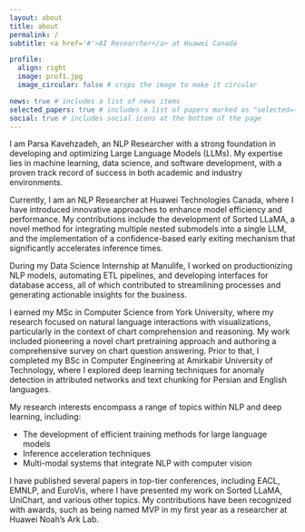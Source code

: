 ```yaml
---
layout: about
title: about
permalink: /
subtitle: <a href='#'>AI Researcher</a> at Huawei Canada

profile:
  align: right
  image: prof1.jpg
  image_circular: false # crops the image to make it circular

news: true # includes a list of news items
selected_papers: true # includes a list of papers marked as "selected={true}"
social: true # includes social icons at the bottom of the page
---
```


I am Parsa Kavehzadeh, an NLP Researcher with a strong foundation in developing and optimizing Large Language Models (LLMs). My expertise lies in machine learning, data science, and software development, with a proven track record of success in both academic and industry environments.

Currently, I am an NLP Researcher at Huawei Technologies Canada, where I have introduced innovative approaches to enhance model efficiency and performance. My contributions include the development of Sorted LLaMA, a novel method for integrating multiple nested submodels into a single LLM, and the implementation of a confidence-based early exiting mechanism that significantly accelerates inference times.

During my Data Science Internship at Manulife, I worked on productionizing NLP models, automating ETL pipelines, and developing interfaces for database access, all of which contributed to streamlining processes and generating actionable insights for the business.

I earned my MSc in Computer Science from York University, where my research focused on natural language interactions with visualizations, particularly in the context of chart comprehension and reasoning. My work included pioneering a novel chart pretraining approach and authoring a comprehensive survey on chart question answering. Prior to that, I completed my BSc in Computer Engineering at Amirkabir University of Technology, where I explored deep learning techniques for anomaly detection in attributed networks and text chunking for Persian and English languages.

My research interests encompass a range of topics within NLP and deep learning, including:

* The development of efficient training methods for large language models
* Inference acceleration techniques
* Multi-modal systems that integrate NLP with computer vision

I have published several papers in top-tier conferences, including EACL, EMNLP, and EuroVis, where I have presented my work on Sorted LLaMA, UniChart, and various other topics. My contributions have been recognized with awards, such as being named MVP in my first year as a researcher at Huawei Noah’s Ark Lab.
